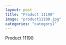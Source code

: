 ```yaml
---
layout: post
title: "Product 11190"
image: "product11190.jpg"
categories: "category1"
---
```

Product 11190
